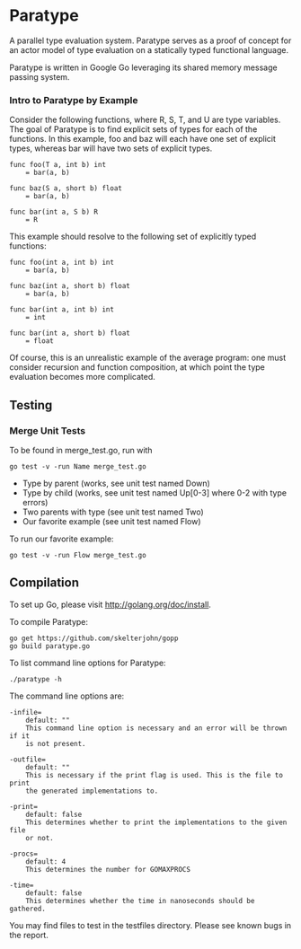Paratype
========

A parallel type evaluation system. Paratype serves as a proof of concept for an actor model of type evaluation on a statically typed functional language. 

Paratype is written in Google Go leveraging its shared memory message passing system.

### Intro to Paratype by Example

Consider the following functions, where R, S, T, and U are type variables. The goal of Paratype is to find explicit sets of types for each of the functions. In this example, foo and baz will each have one set of explicit types, whereas bar will have two sets of explicit types.

	func foo(T a, int b) int
		= bar(a, b)

	func baz(S a, short b) float
		= bar(a, b)

	func bar(int a, S b) R
		= R

This example should resolve to the following set of explicitly typed functions:

	func foo(int a, int b) int
		= bar(a, b)

	func baz(int a, short b) float
		= bar(a, b)

	func bar(int a, int b) int
		= int
	
	func bar(int a, short b) float
		= float

Of course, this is an unrealistic example of the average program: one must consider recursion and function composition, at which point the type evaluation becomes more complicated.

Testing
-------

### Merge Unit Tests
To be found in merge_test.go, run with

	go test -v -run Name merge_test.go

* Type by parent (works, see unit test named Down)
* Type by child (works, see unit test named Up[0-3] where 0-2 with type errors)
* Two parents with type (see unit test named Two)
* Our favorite example (see unit test named Flow)

To run our favorite example:

	go test -v -run Flow merge_test.go

Compilation
-----------

To set up Go, please visit http://golang.org/doc/install.

To compile Paratype:

	go get https://github.com/skelterjohn/gopp
	go build paratype.go

To list command line options for Paratype:

	./paratype -h

The command line options are:

	-infile=
        default: ""
        This command line option is necessary and an error will be thrown if it 
		is not present. 

	-outfile=
		default: "" 
		This is necessary if the print flag is used. This is the file to print 
		the generated implementations to.

	-print=
        default: false
        This determines whether to print the implementations to the given file
		or not.

	-procs=
        default: 4
        This determines the number for GOMAXPROCS

	-time=
		default: false
        This determines whether the time in nanoseconds should be gathered. 

You may find files to test in the testfiles directory. Please see known bugs in
the report.
